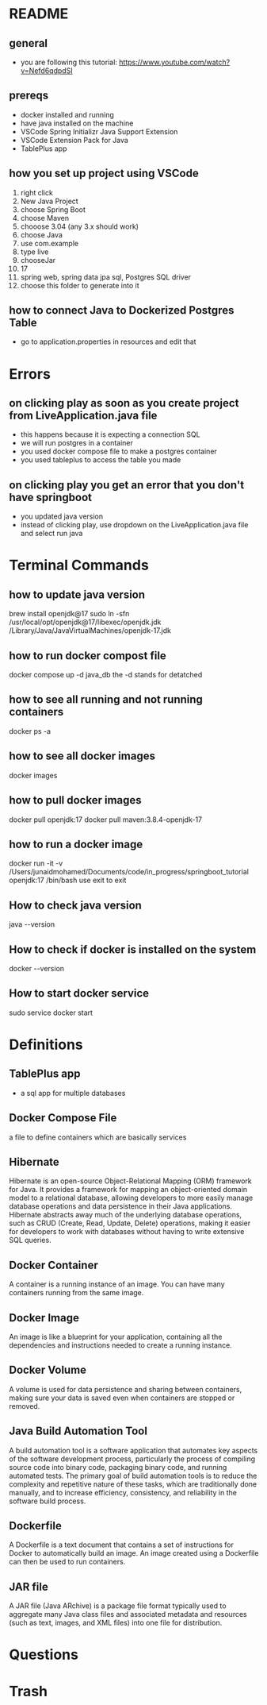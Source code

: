 # README

## general
- you are following this tutorial:
https://www.youtube.com/watch?v=Nefd6qdpdSI

## prereqs
- docker installed and running
- have java installed on the machine
- VSCode Spring Initializr Java Support Extension
- VSCode Extension Pack for Java
- TablePlus app

## how you set up project using VSCode
1. right click
2. New Java Project
3. choose Spring Boot
4. choose Maven
5. chooose 3.04 (any 3.x should work)
6. choose Java
7. use com.example
7. type live
8. chooseJar
9. 17
10. spring web, spring data jpa sql, Postgres SQL driver
11. choose this folder to generate into it

## how to connect Java to Dockerized Postgres Table
- go to application.properties in resources and edit that

# Errors

## on clicking play as soon as you create project from LiveApplication.java file
- this happens because it is expecting a connection SQL
- we will run postgres in a container
- you used docker compose file to make a postgres container
- you used tableplus to access the table you made

## on clicking play you get an error that you don't have springboot
- you updated java version
- instead of clicking play, use dropdown on the LiveApplication.java file and select run java

# Terminal Commands

## how to update java version
brew install openjdk@17
sudo ln -sfn /usr/local/opt/openjdk@17/libexec/openjdk.jdk /Library/Java/JavaVirtualMachines/openjdk-17.jdk

## how to run docker compost file
docker compose up -d java_db
the -d stands for detatched

## how to see all running and not running containers
docker ps -a

## how to see all docker images
docker images

## how to pull docker images
docker pull openjdk:17
docker pull maven:3.8.4-openjdk-17

## how to run a docker image
docker run -it -v /Users/junaidmohamed/Documents/code/in_progress/springboot_tutorial openjdk:17 /bin/bash
use exit to exit

## How to check java version

java --version

## How to check if docker is installed on the system

docker --version

## How to start docker service

sudo service docker start

# Definitions

## TablePlus app
- a sql app for multiple databases

## Docker Compose File
a file to define containers which are basically services

## Hibernate
Hibernate is an open-source Object-Relational Mapping (ORM) framework for Java. It provides a framework for mapping an object-oriented domain model to a relational database, allowing developers to more easily manage database operations and data persistence in their Java applications. Hibernate abstracts away much of the underlying database operations, such as CRUD (Create, Read, Update, Delete) operations, making it easier for developers to work with databases without having to write extensive SQL queries.

## Docker Container
A container is a running instance of an image. You can have many containers running from the same image.

## Docker Image
An image is like a blueprint for your application, containing all the dependencies and instructions needed to create a running instance.

## Docker Volume
A volume is used for data persistence and sharing between containers, making sure your data is saved even when containers are stopped or removed.

## Java Build Automation Tool
A build automation tool is a software application that automates key aspects of the software development process, particularly the process of compiling source code into binary code, packaging binary code, and running automated tests. The primary goal of build automation tools is to reduce the complexity and repetitive nature of these tasks, which are traditionally done manually, and to increase efficiency, consistency, and reliability in the software build process.

## Dockerfile
A Dockerfile is a text document that contains a set of instructions for Docker to automatically build an image. An image created using a Dockerfile can then be used to run containers. 

## JAR file
A JAR file (Java ARchive) is a package file format typically used to aggregate many Java class files and associated metadata and resources (such as text, images, and XML files) into one file for distribution.

# Questions

# Trash